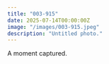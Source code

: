 ```yaml
---
title: "003-915"
date: 2025-07-14T00:00:00Z
image: "/images/003-915.jpeg"
description: "Untitled photo."
---
```


A moment captured.

